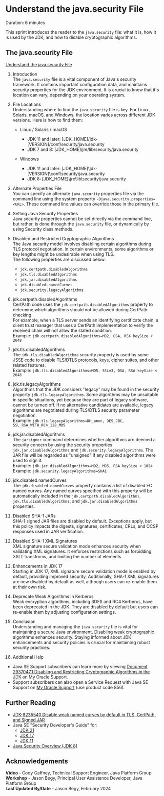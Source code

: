# Understand the java.security File
Duration: 6 minutes


This sprint introduces the reader to the `java.security` file: what it is, how it is used by the JDK, and how to disable cryptographic algorithms.

## The java.security File
[Understand the java.security File](videohub:1_xlke71it)

1. Introduction  
The `java.security` file is a vital component of Java's security framework. It contains important configuration data, and maintains security properties for the JDK environment. It is crucial to know that it's location can vary, depending on your operating system.


2. File Locations  
Understanding where to find the `java.security` file is key. For Linux, Solaris, macOS, and Windows, the location varies across different JDK versions. Here is how to find them:

    - Linux / Solaris / macOS
        - JDK 11 and later: \[JDK_HOME\]/jdk-\[VERSION\]/conf/security/java.security
        - JDK 7 and 8: \[JDK_HOME\]/jre/lib/security/java.security

    - Windows
        - JDK 11 and later: \[JDK_HOME\]\jdk-\[VERSION]\conf\security\java.security
        - JDK 8: \[JDK_HOME\]\jre\lib\security\java.security


3. Alternate Properties File  
You can specify an alternate `java.security` properties file via the command line using the system property `-Djava.security.properties=<URL>`. These command line values can override those in the primary file.

4. Setting Java Security Properties  
Java security properties cannot be set directly via the command line, but rather, is done through the `java.security` file, or dynamically by using Security class methods.


5. Disabled and Restricted Cryptographic Algorithms  
The Java security model involves disabling certain algorithms during TLS protocol negotiation. In certain environments, some algorithms or key lengths might be undesirable when using TLS.  
The following properties are discussed below:
    - `jdk.certpath.disabledAlgorithms`
    - `jdk.tls.disabledAlgorithms`
    - `jdk.jar.disabledAlgorithms`
    - `jdk.disabled.namedCurves`
    - `jdk.security.legacyAlgorithms`


6. jdk.certpath.disabledAlgorithms  
CertPath code uses the `jdk.certpath.disabledAlgorithms` property to determine which algorithms should not be allowed during CertPath checking.  
For example, when a TLS server sends an identifying certificate chain, a client trust manager that uses a CertPath implementation to verify the received chain will not allow the stated condition.  
Example: `jdk.certpath.disabledAlgorithms=MD2, DSA, RSA keySize < 2048`


7. jdk.tls.disabledAlgorithms  
The `jdk.tls.disabledAlgorithms` security property is used by some JSSE code to disable TLS/DTLS protocols, keys, cipher suites, and other related features.  
Example: `jdk.tls.disabledAlgorithms=MD5, SSLv3, DSA, RSA keySize < 2048`

8. jdk.tls.legacyAlgorithms  
Algorithms that the JDK considers "legacy" may be found in the security property `jdk.tls.legacyAlgorithms`. Some algorithms may be unsuitable in specific situations, yet because they are part of legacy software, cannot be turned off. If no alternative candidates are available, legacy algorithms are negotiated during TLS/DTLS security parameter negotiation.  
Example: `jdk.tls.legacyAlgorithms=DH_anon, DES_CBC, SSL_RSA_WITH_RC4_128_MD5`

9. jdk.jar.disabledAlgorithms  
The `jarsigner` command determines whether algorithms are deemed a security concern by using the security properties `jdk.jar.disabledAlgorithms` and `jdk.security.legacyAlgorithms`. The JAR file will be regarded as "unsigned" if any disabled algorithms were used to sign it.  
Example: `jdk.jar.disabledAlgorithms=MD2, MD5, RSA keySize < 1024`  
Example: `jdk.security.legacyAlgorithms=SHA1`

10. jdk.disabled.namedCurves  
The `jdk.disabled.namedCurves` property contains a list of disabled EC named curves. Any named curves specified with this property will be automatically included in the `jdk.certpath.disabledAlgorithms`, `jdk.tls.disabledAlgorithms`, and `jdk.jar.disabledAlgorithms` properties.

11. Disabled SHA-1 JARs  
SHA-1 signed JAR files are disabled by default. Exceptions apply, but this policy impacts the digests, signatures, certificates, CRLs, and OCSP responses used in JAR verification.

12. Disabled SHA-1 XML Signatures  
XML signature secure validation mode enhances security when validating XML signatures. It enforces restrictions such as forbidding XSLT transforms, and limiting the number of elements.

13. Enhancements in JDK 17  
Starting in JDK 17, XML signature secure validation mode is enabled by default, providing improved security. Additionally, SHA-1 XML signatures are now disabled by default as well, although users can re-enable them at their own risk.

14. Deprecate Weak Algorithms in Kerberos  
Weak encryption algorithms, including 3DES and RC4 Kerberos, have been deprecated in the JDK. They are disabled by default but users can re-enable them by adjusting configuration settings.

15. Conclusion  
Understanding and managing the `java.security` file is vital for maintaining a secure Java environment. Disabling weak cryptographic algorithms enhances security. Staying informed about JDK enhancements and security policies is crucial for maintaining robust security practices.


16. Additional Help  
- Java SE Support subscribers can learn more by viewing [Document 2937047.1 Disabling and Restricting Cryptographic Algorithms in the JDK](https://support.oracle.com/epmos/faces/DocumentDisplay?_afrLoop=472322353756120&id=2937047.1) on My Oracle Support.
- Support subscribers can also open a Service Request with Java SE Support on [My Oracle Support](https://support.oracle.com) (use product code 856).

## Further Reading
- [JDK-8235540 Disable weak named curves by default in TLS, CertPath, and Signed JAR](https://bugs.openjdk.org/browse/JDK-8235540)
- Java SE "Security Developer's Guide" for:
    - [JDK 21](https://docs.oracle.com/en/java/javase/21/security/index.html#Java-Platform%2C-Standard-Edition)
    - [JDK 17](https://docs.oracle.com/en/java/javase/17/security/index.html#Java-Platform%2C-Standard-Edition)
    - [JDK 11](https://docs.oracle.com/en/java/javase/11/security/index.html#Java-Platform%2C-Standard-Edition)
- [Java Security Overview (JDK 8)](https://docs.oracle.com/javase/8/docs/technotes/guides/security/overview/jsoverview.html)


## Acknowledgements
**Video** - Cody Gaffney, Technical Support Engineer, Java Platform Group  
**Workshop** -  Jason Begy, Principal User Assistance Developer, Java Platform Group  
**Last Updated By/Date** - Jason Begy,  February 2024



